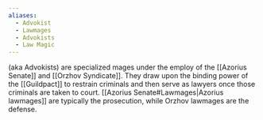 ```yaml
---
aliases:
  - Advokist
  - Lawmages
  - Advokists
  - Law Magic
---
```

(aka Advokists) are specialized mages under the employ of the [[Azorius Senate]] and [[Orzhov Syndicate]]. They draw upon the binding power of the [[Guildpact]] to restrain criminals and then serve as lawyers once those criminals are taken to court. [[Azorius Senate#Lawmages|Azorius lawmages]] are typically the prosecution, while Orzhov lawmages are the defense.